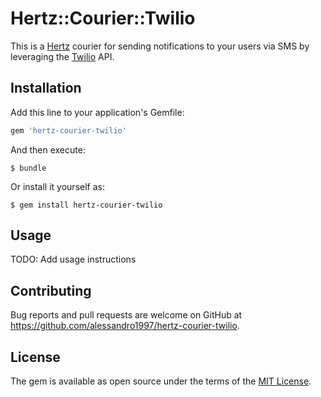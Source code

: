 # Hertz::Courier::Twilio

This is a [Hertz](https://github.com/alessandro1997/hertz) courier for sending
notifications to your users via SMS by leveraging the
[Twilio](https://www.twilio.com) API.

## Installation

Add this line to your application's Gemfile:

```ruby
gem 'hertz-courier-twilio'
```

And then execute:

```console
$ bundle
```

Or install it yourself as:

```console
$ gem install hertz-courier-twilio
```

## Usage

TODO: Add usage instructions

## Contributing

Bug reports and pull requests are welcome on GitHub at
https://github.com/alessandro1997/hertz-courier-twilio.

## License

The gem is available as open source under the terms of the
[MIT License](http://opensource.org/licenses/MIT).
